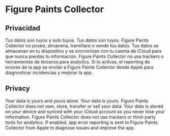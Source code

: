 # Figure Paints Collector

## Privacidad
Tus datos son tuyos y solo tuyos.
Tus datos son tuyos. Figure Paints Collector no posee, almacena, transfiere o vende tus datos. Tus datos se almacenan en tu dispositivo y se sincronizan con tu cuenta de iCloud para que nunca pierdas tu información. Figure Paints Collector no usa trackers o herramientas de terceros para analytics. Si lo activas, el reporting de errores de la app se envían a Figure Paints Collector desde Apple para diagnosticar incidencias y mejorar la app.

## Privacy
Your data is yours and yours alone.
Your data is yours. Figure Paints Collector does not own, store, transfer or sell your data. Your data is stored on your device and synced with your iCloud account so you never lose your information. Figure Paints Collector does not use trackers or third-party tools for analytics. If enabled, app error reporting is sent to Figure Paints Collector from Apple to diagnose issues and improve the app.